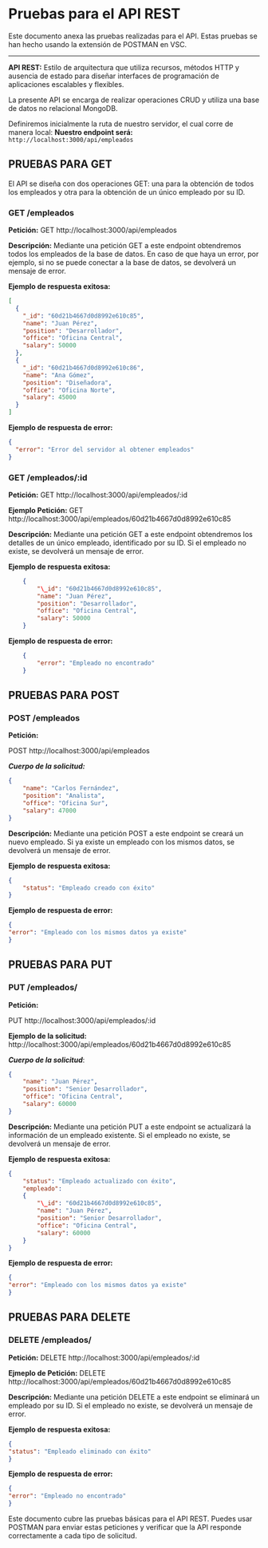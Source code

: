 # Pruebas para el API REST

Este documento anexa las pruebas realizadas para el API. Estas pruebas se han hecho usando la extensión de POSTMAN en VSC.

---

**API REST:** Estilo de arquitectura que utiliza recursos, métodos HTTP y ausencia de estado para diseñar interfaces de programación de aplicaciones escalables y flexibles.

La presente API se encarga de realizar operaciones CRUD y utiliza una base de datos no relacional MongoDB.

Definiremos inicialmente la ruta de nuestro servidor, el cual corre de manera local:
**Nuestro endpoint será:**  
`http://localhost:3000/api/empleados`

## PRUEBAS PARA GET

El API se diseña con dos operaciones GET: una para la obtención de todos los empleados y otra para la obtención de un único empleado por su ID.

### GET /empleados

**Petición:**
GET http://localhost:3000/api/empleados

**Descripción:** Mediante una petición GET a este endpoint obtendremos todos los empleados de la base de datos. En caso de que haya un error, por ejemplo, si no se puede conectar a la base de datos, se devolverá un mensaje de error.

**Ejemplo de respuesta exitosa:**

```json
[
  {
    "_id": "60d21b4667d0d8992e610c85",
    "name": "Juan Pérez",
    "position": "Desarrollador",
    "office": "Oficina Central",
    "salary": 50000
  },
  {
    "_id": "60d21b4667d0d8992e610c86",
    "name": "Ana Gómez",
    "position": "Diseñadora",
    "office": "Oficina Norte",
    "salary": 45000
  }
]
```

**Ejemplo de respuesta de error:**

```json
{
  "error": "Error del servidor al obtener empleados"
}
```

### GET /empleados/:id

**Petición:**
GET http://localhost:3000/api/empleados/:id

**Ejemplo Petición:**
GET http://localhost:3000/api/empleados/60d21b4667d0d8992e610c85

**Descripción:** Mediante una petición GET a este endpoint obtendremos los detalles de un único empleado, identificado por su ID. Si el empleado no existe, se devolverá un mensaje de error.

**Ejemplo de respuesta exitosa:**

```json
    {
        "\_id": "60d21b4667d0d8992e610c85",
        "name": "Juan Pérez",
        "position": "Desarrollador",
        "office": "Oficina Central",
        "salary": 50000
    }
```
**Ejemplo de respuesta de error:**

```json
    {
        "error": "Empleado no encontrado"
    }
```

## PRUEBAS PARA POST

### POST /empleados

**Petición:**

POST http://localhost:3000/api/empleados

***Cuerpo de la solicitud:***

```json
{
    "name": "Carlos Fernández",
    "position": "Analista",
    "office": "Oficina Sur",
    "salary": 47000
}
```
**Descripción:** Mediante una petición POST a este endpoint se creará un nuevo empleado. Si ya existe un empleado con los mismos datos, se devolverá un mensaje de error.

**Ejemplo de respuesta exitosa:**

```json
{
    "status": "Empleado creado con éxito"
}
```

**Ejemplo de respuesta de error:**

```json
{
"error": "Empleado con los mismos datos ya existe"
}
```

## PRUEBAS PARA PUT

### PUT /empleados/

**Petición:**

PUT http://localhost:3000/api/empleados/:id

**Ejemplo de la solicitud:**
http://localhost:3000/api/empleados/60d21b4667d0d8992e610c85

***Cuerpo de la solicitud***:

```json
{
    "name": "Juan Pérez",
    "position": "Senior Desarrollador",
    "office": "Oficina Central",
    "salary": 60000
}
```
**Descripción:** Mediante una petición PUT a este endpoint se actualizará la información de un empleado existente. Si el empleado no existe, se devolverá un mensaje de error.

**Ejemplo de respuesta exitosa:**

```json
{
    "status": "Empleado actualizado con éxito",
    "empleado": 
    {
        "\_id": "60d21b4667d0d8992e610c85",
        "name": "Juan Pérez",
        "position": "Senior Desarrollador",
        "office": "Oficina Central",
        "salary": 60000
    }
}
```

**Ejemplo de respuesta de error:**

```json
{
"error": "Empleado con los mismos datos ya existe"
}
```
## PRUEBAS PARA DELETE

### DELETE /empleados/

**Petición:**
DELETE http://localhost:3000/api/empleados/:id

**Ejmeplo de Petición:**
DELETE http://localhost:3000/api/empleados/60d21b4667d0d8992e610c85

**Descripción:** Mediante una petición DELETE a este endpoint se eliminará un empleado por su ID. Si el empleado no existe, se devolverá un mensaje de error.

**Ejemplo de respuesta exitosa:**

```json
{
"status": "Empleado eliminado con éxito"
}
```

**Ejemplo de respuesta de error:**

```json
{
"error": "Empleado no encontrado"
}
```

Este documento cubre las pruebas básicas para el API REST. Puedes usar POSTMAN para enviar estas peticiones y verificar que la API responde correctamente a cada tipo de solicitud.
